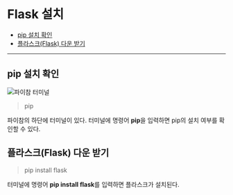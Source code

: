 # Flask 설치
+ [pip 설치 확인](#pip-설치-확인)
+ [플라스크(Flask) 다운 받기](#플라스크(Flask)-다운-받기)
---
## pip 설치 확인

![파이참 터미널](https://user-images.githubusercontent.com/43658658/116497396-375f4d80-a8e2-11eb-9848-62f8de0b3501.PNG)

> pip
  
파이참의 하단에 터미널이 있다. 터미널에 명령어 **pip**을 입력하면 pip의 설치 여부를 확인할 수 있다.

## 플라스크(Flask) 다운 받기

> pip install flask

터미널에 명령어 **pip install flask**를 입력하면 플라스크가 설치된다.
